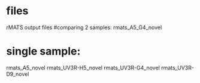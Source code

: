 # files
rMATS output files
#comparing 2 samples:
rmats_A5_G4_novel
# single sample:
rmats_A5_novel
rmats_UV3R-H5_novel
rmats_UV3R-G4_novel
rmats_UV3R-D9_novel
